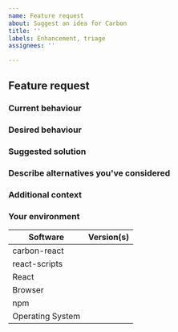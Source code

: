 ```yaml
---
name: Feature request
about: Suggest an idea for Carbon
title: ''
labels: Enhancement, triage
assignees: ''

---
```


## Feature request

### Current behaviour
<!--
A clear and concise description of what is the current behaviour.

If applicable, add screenshots of a codesandbox to help explain your request. You can paste these directly into GitHub.

Please DO NOT share screenshots or the source code of your project.
-->

### Desired behaviour
<!-- A clear and concise description of what you want to happen.  -->

### Suggested solution
<!-- Suggest a solution to enable the desired behaviour.  -->

### Describe alternatives you've considered
<!-- A clear and concise description of any alternative solutions or features you've considered.  -->

### Additional context
<!-- Add any other context or links about the feature request here. -->

### Your environment
<!-- PLEASE FILL THIS OUT -->
| Software         | Version(s) |
| ---------------- | ---------- |
| carbon-react     |
| react-scripts    | 
| React            |
| Browser          |
| npm              |
| Operating System |
